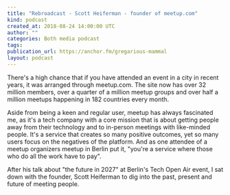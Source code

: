 ```yaml
---
title: "Rebroadcast - Scott Heiferman - founder of meetup.com"
kind: podcast
created_at: 2018-08-24 14:00:00 UTC
author: ""
categories: Both media podcast
tags: 
publication_url: https://anchor.fm/gregarious-mammal
layout: podcast
---
```

There's a high chance that if you have attended an event in a city in recent years, it was arranged through meetup.com. The site now has over 32 million members, over a quarter of a million meetup groups and over half a million meetups happening in 182 countries every month.

Aside from being a keen and regular user, meetup has always fascinated me, as it's a tech company with a core mission that is about getting people away from their technology and to in-person meetings with like-minded people. It's a service that creates so many positive outcomes, yet so many users focus on the negatives of the platform. And as one attendee of a meetup organizers meetup in Berlin put it, "you're a service where those who do all the work have to pay".

After his talk about "the future in 2027" at Berlin's Tech Open Air event, I sat down with the founder, Scott Heiferman to dig into the past, present and future of meeting people.